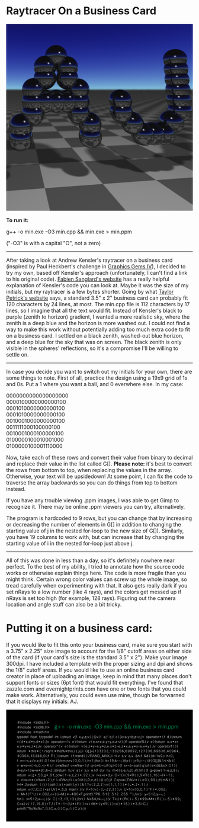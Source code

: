 # Raytracer On a Business Card

![My initials, printed by the ray tracer](/min.png)

**To run it:**

g++ -o min.exe -O3 min.cpp && min.exe > min.ppm

("-O3" is with a capital "O", not a zero)

---

After taking a look at Andrew Kensler's raytracer on a business card (inspired by Paul Heckbert's challenge in [Graphics Gems IV](https://books.google.com/books?id=CCqzMm_-WucC&pg=PA375&lpg=PA375&dq=paul+heckbert+%22minimal+ray+tracer+programming+contest%22&source=bl&ots=mvit18HKgk&sig=ACfU3U0DkBGo6Y-KX64CLLCBbKb7O6X8fA&hl=en&sa=X&ved=2ahUKEwiJhobwp7TzAhUNTt8KHdgWCNcQ6AF6BAgDEAM#v=onepage&q=paul%20heckbert%20%22minimal%20ray%20tracer%20programming%20contest%22&f=false)), I decided to try my own, based off Kensler's approach (unfortunately, I can't find a link to his original code). [Fabien Sanglard's website](https://fabiensanglard.net/rayTracing_back_of_business_card/) has a really helpful explanation of Kensler's code you can look at. Maybe it was the size of my initials, but my raytracer is a few bytes shorter. Going by what [Taylor Petrick's website](https://www.taylorpetrick.com/blog/post/business-rt) says, a standard 3.5" x 2" business card can probably fit 120 characters by 24 lines, at most. The min.cpp file is 112 characters by 17 lines, so I imagine that all the text would fit. Instead of Kensler's black to purple (zenith to horizon) gradient, I wanted a more realistic sky, where the zenith is a deep blue and the horizon is more washed out. I could not find a way to make this work without potentially adding too much extra code to fit on a business card. I settled on a black zenith, washed-out blue horizon, and a deep blue for the sky that was on screen. The black zenith is only visible in the spheres' reflections, so it's a compromise I'll be willing to settle on.

---

In case you decide you want to switch out my initials for your own, there are some things to note.
First of all, practice the design using a 19x9 grid of 1s and 0s. Put a 1 where you want a ball, and 0 everwhere else. In my case:

0000000000000000000  
0000100000000000100  
0001010000000000100  
0001010000000000100  
0010001000000000100  
0011111000100000100  
0010001000100000100  
0100000100010001000  
0100000100001110000

Now, take each of these rows and convert their value from binary to decimal and replace their value in the list called G[]. **Please note:** it's best to convert the rows from bottom to top, when replacing the values in the array. Otherwise, your text will be upsidedown! At some point, I can fix the code to traverse the array backwards so you can do things from top to bottom instead.

If you have any trouble viewing .ppm images, I was able to get Gimp to recognize it. There may be online .ppm viewers you can try, alternatively.

The program is hardcoded to 9 rows, but you can change that by increasing or decreasing the number of elements in G[] in addition to changing the starting value of j in the nested for-loop to the new size of G[]).
Similarly, you have 19 columns to work with, but can increase that by changing the starting value of i in the nested for-loop just above j.

---

All of this was done in less than a day, so it's definitely nowhere near perfect. To the best of my ability, I tried to annotate how the source code works or otherwise explain things here. The code is more fragile than you might think. Certain wrong color values can screw up the whole image, so tread carefully when experimenting with that. It also gets really dark if you set nRays to a low number (like 4 rays), and the colors get messed up if nRays is set too high (for example, 128 rays). Figuring out the camera location and angle stuff can also be a bit tricky.

# Putting it on a business card:

If you would like to fit this onto your business card, make sure you start with a 3.75" x 2.25" size image to account for the 1/8" cutoff areas on either side of the card (if your card's size is the standard 3.5" x 2"). Make your image 300dpi. I have included a template with the proper sizing and dpi and shows the 1/8" cutoff areas. If you would like to use an online business card creator in place of uploading an image, keep in mind that many places don't support fonts or sizes (6pt font) that would fit everything. I've found that zazzle.com and overnightprints.com have one or two fonts that you could make work. Alternatively, you could even use mine, though be forwarned that it displays my initials: AJ.

![The back of my business card](/business_card_back.png)
